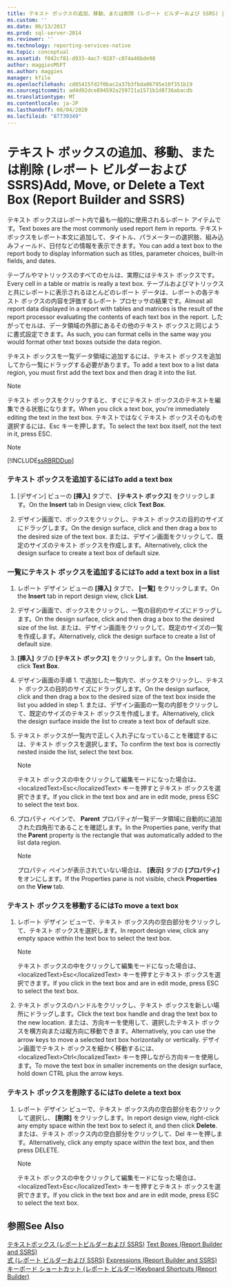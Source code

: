 ```yaml
---
title: テキスト ボックスの追加、移動、または削除 (レポート ビルダーおよび SSRS) | Microsoft Docs
ms.custom: ''
ms.date: 06/13/2017
ms.prod: sql-server-2014
ms.reviewer: ''
ms.technology: reporting-services-native
ms.topic: conceptual
ms.assetid: f042cf81-d933-4ac7-9287-c074a46bde98
author: maggiesMSFT
ms.author: maggies
manager: kfile
ms.openlocfilehash: cd85415fd2f0bac2a37b3fbda06795e10f351b19
ms.sourcegitcommit: ad4d92dce894592a259721a1571b1d8736abacdb
ms.translationtype: MT
ms.contentlocale: ja-JP
ms.lasthandoff: 08/04/2020
ms.locfileid: "87739349"
---
```

# <a name="add-move-or-delete-a-text-box-report-builder-and-ssrs"></a><span data-ttu-id="8e599-102">テキスト ボックスの追加、移動、または削除 (レポート ビルダーおよび SSRS)</span><span class="sxs-lookup"><span data-stu-id="8e599-102">Add, Move, or Delete a Text Box (Report Builder and SSRS)</span></span>
  <span data-ttu-id="8e599-103">テキスト ボックスはレポート内で最も一般的に使用されるレポート アイテムです。</span><span class="sxs-lookup"><span data-stu-id="8e599-103">Text boxes are the most commonly used report item in reports.</span></span> <span data-ttu-id="8e599-104">テキスト ボックスをレポート本文に追加して、タイトル、パラメーターの選択肢、組み込みフィールド、日付などの情報を表示できます。</span><span class="sxs-lookup"><span data-stu-id="8e599-104">You can add a text box to the report body to display information such as titles, parameter choices, built-in fields, and dates.</span></span>  
  
 <span data-ttu-id="8e599-105">テーブルやマトリックスのすべてのセルは、実際にはテキスト ボックスです。</span><span class="sxs-lookup"><span data-stu-id="8e599-105">Every cell in a table or matrix is really a text box.</span></span> <span data-ttu-id="8e599-106">テーブルおよびマトリックスと共にレポートに表示されるほとんどのレポート データは、レポートの各テキスト ボックスの内容を評価するレポート プロセッサの結果です。</span><span class="sxs-lookup"><span data-stu-id="8e599-106">Almost all report data displayed in a report with tables and matrices is the result of the report processor evaluating the contents of each text box in the report.</span></span> <span data-ttu-id="8e599-107">したがってセルは、データ領域の外部にあるその他のテキスト ボックスと同じように書式設定できます。</span><span class="sxs-lookup"><span data-stu-id="8e599-107">As such, you can format cells in the same way you would format other text boxes outside the data region.</span></span>  
  
 <span data-ttu-id="8e599-108">テキスト ボックスを一覧データ領域に追加するには、テキスト ボックスを追加してから一覧にドラッグする必要があります。</span><span class="sxs-lookup"><span data-stu-id="8e599-108">To add a text box to a list data region, you must first add the text box and then drag it into the list.</span></span>  
  
> [!NOTE]  
>  <span data-ttu-id="8e599-109">テキスト ボックスをクリックすると、すぐにテキスト ボックスのテキストを編集できる状態になります。</span><span class="sxs-lookup"><span data-stu-id="8e599-109">When you click a text box, you're immediately editing the text in the text box.</span></span> <span data-ttu-id="8e599-110">テキストではなくテキスト ボックスそのものを選択するには、<localizedText>Esc</localizedText> キーを押します。</span><span class="sxs-lookup"><span data-stu-id="8e599-110">To select the text box itself, not the text in it, press ESC.</span></span>  
  
> [!NOTE]  
>  [!INCLUDE[ssRBRDDup](../../includes/ssrbrddup-md.md)]  
  
### <a name="to-add-a-text-box"></a><span data-ttu-id="8e599-111">テキスト ボックスを追加するには</span><span class="sxs-lookup"><span data-stu-id="8e599-111">To add a text box</span></span>  
  
1.  <span data-ttu-id="8e599-112">[デザイン] ビューの **[挿入]** タブで、 **[テキスト ボックス]** をクリックします。</span><span class="sxs-lookup"><span data-stu-id="8e599-112">On the **Insert** tab in Design view, click **Text Box**.</span></span>  
  
2.  <span data-ttu-id="8e599-113">デザイン画面で、ボックスをクリックし、テキスト ボックスの目的のサイズにドラッグします。</span><span class="sxs-lookup"><span data-stu-id="8e599-113">On the design surface, click and then drag a box to the desired size of the text box.</span></span> <span data-ttu-id="8e599-114">または、デザイン画面をクリックして、既定のサイズのテキスト ボックスを作成します。</span><span class="sxs-lookup"><span data-stu-id="8e599-114">Alternatively, click the design surface to create a text box of default size.</span></span>  
  
### <a name="to-add-a-text-box-in-a-list"></a><span data-ttu-id="8e599-115">一覧にテキスト ボックスを追加するには</span><span class="sxs-lookup"><span data-stu-id="8e599-115">To add a text box in a list</span></span>  
  
1.  <span data-ttu-id="8e599-116">レポート デザイン ビューの **[挿入]** タブで、 **[一覧]** をクリックします。</span><span class="sxs-lookup"><span data-stu-id="8e599-116">On the **Insert** tab in report design view, click **List**.</span></span>  
  
2.  <span data-ttu-id="8e599-117">デザイン画面で、ボックスをクリックし、一覧の目的のサイズにドラッグします。</span><span class="sxs-lookup"><span data-stu-id="8e599-117">On the design surface, click and then drag a box to the desired size of the list.</span></span> <span data-ttu-id="8e599-118">または、デザイン画面をクリックして、既定のサイズの一覧を作成します。</span><span class="sxs-lookup"><span data-stu-id="8e599-118">Alternatively, click the design surface to create a list of default size.</span></span>  
  
3.  <span data-ttu-id="8e599-119">**[挿入]** タブの **[テキスト ボックス]** をクリックします。</span><span class="sxs-lookup"><span data-stu-id="8e599-119">On the **Insert** tab, click **Text Box**.</span></span>  
  
4.  <span data-ttu-id="8e599-120">デザイン画面の手順 1. で追加した一覧内で、ボックスをクリックし、テキスト ボックスの目的のサイズにドラッグします。</span><span class="sxs-lookup"><span data-stu-id="8e599-120">On the design surface, click and then drag a box to the desired size of the text box inside the list you added in step 1.</span></span> <span data-ttu-id="8e599-121">または、デザイン画面の一覧の内部をクリックして、既定のサイズのテキスト ボックスを作成します。</span><span class="sxs-lookup"><span data-stu-id="8e599-121">Alternatively, click the design surface inside the list to create a text box of default size.</span></span>  
  
5.  <span data-ttu-id="8e599-122">テキスト ボックスが一覧内で正しく入れ子になっていることを確認するには、テキスト ボックスを選択します。</span><span class="sxs-lookup"><span data-stu-id="8e599-122">To confirm the text box is correctly nested inside the list, select the text box.</span></span>  
  
    > [!NOTE]  
    >  <span data-ttu-id="8e599-123">テキスト ボックスの中をクリックして編集モードになった場合は、&lt;localizedText&gt;Esc&lt;/localizedText&gt; キーを押すとテキスト ボックスを選択できます。</span><span class="sxs-lookup"><span data-stu-id="8e599-123">If you click in the text box and are in edit mode, press ESC to select the text box.</span></span>  
  
6.  <span data-ttu-id="8e599-124">プロパティ ペインで、 **Parent** プロパティが一覧データ領域に自動的に追加された四角形であることを確認します。</span><span class="sxs-lookup"><span data-stu-id="8e599-124">In the Properties pane, verify that the **Parent** property is the rectangle that was automatically added to the list data region.</span></span>  
  
    > [!NOTE]  
    >  <span data-ttu-id="8e599-125">プロパティ ペインが表示されていない場合は、 **[表示]** タブの **[プロパティ]** をオンにします。</span><span class="sxs-lookup"><span data-stu-id="8e599-125">If the Properties pane is not visible, check **Properties** on the **View** tab.</span></span>  
  
### <a name="to-move-a-text-box"></a><span data-ttu-id="8e599-126">テキスト ボックスを移動するには</span><span class="sxs-lookup"><span data-stu-id="8e599-126">To move a text box</span></span>  
  
1.  <span data-ttu-id="8e599-127">レポート デザイン ビューで、テキスト ボックス内の空白部分をクリックして、テキスト ボックスを選択します。</span><span class="sxs-lookup"><span data-stu-id="8e599-127">In report design view, click any empty space within the text box to select the text box.</span></span>  
  
    > [!NOTE]  
    >  <span data-ttu-id="8e599-128">テキスト ボックスの中をクリックして編集モードになった場合は、&lt;localizedText&gt;Esc&lt;/localizedText&gt; キーを押すとテキスト ボックスを選択できます。</span><span class="sxs-lookup"><span data-stu-id="8e599-128">If you click in the text box and are in edit mode, press ESC to select the text box.</span></span>  
  
2.  <span data-ttu-id="8e599-129">テキスト ボックスのハンドルをクリックし、テキスト ボックスを新しい場所にドラッグします。</span><span class="sxs-lookup"><span data-stu-id="8e599-129">Click the text box handle and drag the text box to the new location.</span></span> <span data-ttu-id="8e599-130">または、方向キーを使用して、選択したテキスト ボックスを横方向または縦方向に移動できます。</span><span class="sxs-lookup"><span data-stu-id="8e599-130">Alternatively, you can use the arrow keys to move a selected text box horizontally or vertically.</span></span> <span data-ttu-id="8e599-131">デザイン画面でテキスト ボックスを細かく移動するには、&lt;localizedText&gt;Ctrl&lt;/localizedText&gt; キーを押しながら方向キーを使用します。</span><span class="sxs-lookup"><span data-stu-id="8e599-131">To move the text box in smaller increments on the design surface, hold down CTRL plus the arrow keys.</span></span>  
  
### <a name="to-delete-a-text-box"></a><span data-ttu-id="8e599-132">テキスト ボックスを削除するには</span><span class="sxs-lookup"><span data-stu-id="8e599-132">To delete a text box</span></span>  
  
1.  <span data-ttu-id="8e599-133">レポート デザイン ビューで、テキスト ボックス内の空白部分を右クリックして選択し、 **[削除]** をクリックします。</span><span class="sxs-lookup"><span data-stu-id="8e599-133">In report design view, right-click any empty space within the text box to select it, and then click **Delete**.</span></span> <span data-ttu-id="8e599-134">または、テキスト ボックス内の空白部分をクリックして、<localizedText>Del</localizedText> キーを押します。</span><span class="sxs-lookup"><span data-stu-id="8e599-134">Alternatively, click any empty space within the text box, and then press DELETE.</span></span>  
  
    > [!NOTE]  
    >  <span data-ttu-id="8e599-135">テキスト ボックスの中をクリックして編集モードになった場合は、&lt;localizedText&gt;Esc&lt;/localizedText&gt; キーを押すとテキスト ボックスを選択できます。</span><span class="sxs-lookup"><span data-stu-id="8e599-135">If you click in the text box and are in edit mode, press ESC to select the text box.</span></span>  
  
## <a name="see-also"></a><span data-ttu-id="8e599-136">参照</span><span class="sxs-lookup"><span data-stu-id="8e599-136">See Also</span></span>  
 <span data-ttu-id="8e599-137">[テキストボックス &#40;レポートビルダーおよび SSRS&#41;](text-boxes-report-builder-and-ssrs.md) </span><span class="sxs-lookup"><span data-stu-id="8e599-137">[Text Boxes &#40;Report Builder and SSRS&#41;](text-boxes-report-builder-and-ssrs.md) </span></span>  
 <span data-ttu-id="8e599-138">[式 &#40;レポート ビルダーおよび SSRS&#41;](expressions-report-builder-and-ssrs.md) </span><span class="sxs-lookup"><span data-stu-id="8e599-138">[Expressions &#40;Report Builder and SSRS&#41;](expressions-report-builder-and-ssrs.md) </span></span>  
 [<span data-ttu-id="8e599-139">キーボード ショートカット (レポート ビルダー)</span><span class="sxs-lookup"><span data-stu-id="8e599-139">Keyboard Shortcuts &#40;Report Builder&#41;</span></span>](../report-builder/keyboard-shortcuts-report-builder.md)  
  
  
